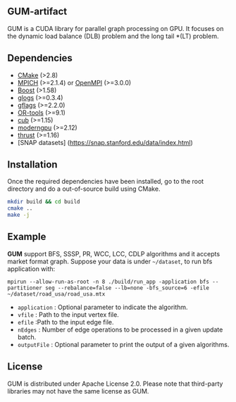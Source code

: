 ## GUM-artifact
GUM is a CUDA library for parallel graph processing on GPU. It focuses on the dynamic load balance (DLB) problem and the long tail *(LT) problem.

## Dependencies
- [CMake](https://cmake.org/download/) (>2.8)
- [MPICH](https://www.mpich.org/) (>=2.1.4) or [OpenMPI](https://www.open-mpi.org/) (>=3.0.0)
- [Boost](https://www.boost.org/) (>1.58)
- [glogs](https://github.com/google/glog) (>=0.3.4)
- [gflags](https://github.com/gflags/gflags) (>=2.2.0)
- [OR-tools](https://github.com/google/or-tools) (>=9.1)
- [cub](https://github.com/NVIDIA/cub) (>=1.15)
- [moderngpu](https://github.com/moderngpu/moderngpu) (>=2.12)
- [thrust](https://github.com/NVIDIA/thrust) (>=1.16)
- [SNAP datasets] (https://snap.stanford.edu/data/index.html)

## Installation

Once the required dependencies have been installed, go to the root directory and do a out-of-source build using CMake.

```bash
mkdir build && cd build
cmake ..
make -j
```

## Example

**GUM** support BFS, SSSP, PR, WCC, LCC, CDLP algorithms and it accepts market format graph. Suppose your data is under `~/dataset`, to run bfs application with:

`mpirun --allow-run-as-root -n 8 ./build/run_app -application bfs --partitioner seg --rebalance=false --lb=none -bfs_source=6 -efile ~/dataset/road_usa/road_usa.mtx`

- `application` : Optional parameter to indicate the algorithm.
- `vfile` : Path to the input vertex file.
- `efile` :Path to the input edge file.
- `nEdges` : Number of edge operations to be processed in a given update batch.
- `outputFile` : Optional parameter to print the output of a given algorithms.

## License
GUM is distributed under Apache License 2.0. Please note that third-party libraries may not have the same license as GUM.
